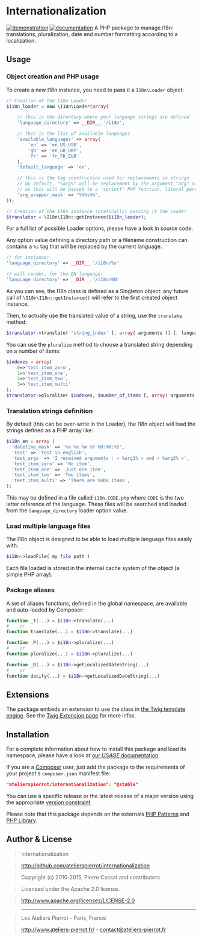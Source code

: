 Internationalization
====================

[![demonstration](http://img.ateliers-pierrot-static.fr/see-the-demo.svg)](http://sites.ateliers-pierrot.fr/internationalization/)
[![documentation](http://img.ateliers-pierrot-static.fr/read-the-doc.svg)](http://docs.ateliers-pierrot.fr/internationalization/)
A PHP package to manage i18n: translations, pluralization, date and number formatting according to 
a localization.


Usage
-----

### Object creation and PHP usage

To create a new I18n instance, you need to pass it a `I18n\Loader` object:

```php
// Creation of the I18n Loader
$i18n_loader = new \I18n\Loader(array(

    // this is the directory where your language strings are defined
    'language_directory' => __DIR__.'/i18n',

    // this is the list of available languages
    'available_languages' => array(
        'en' => 'en_US_USD',
        'gb' => 'en_GB_UKP',
        'fr' => 'fr_FR_EUR'
    ),
    'default_language' => 'en',

    // this is the tag construction used for replacements in strings
    // by default, "%arg%" will be replacement by the argument "arg" value
    // as this will be passed to a 'sprintf' PHP function, literal percent is written '%%'
    'arg_wrapper_mask' => "%%%s%%",
));

// Creation of the I18n instance (statically) passing it the Loader
$translator = \I18n\I18n::getInstance($i18n_loader);
```

For a full list of possible Loader options, please have a look in source code.

Any option value defining a directory path or a filename construction can contains a `%s`
tag that will be replaced by the current language.

```php
// for instance:
'language_directory' => __DIR__.'/i18n/%s'

// will render, for the EN language:
'language_directory' => __DIR__.'/i18n/EN'
```

As you can see, the I18n class is defined as a Singleton object: any future call of 
`\I18n\I18n::getInstance()` will refer to the first created object instance.

Then, to actually use the translated value of a string, use the `translate` method:

```php
$translator->translate( 'string_index' [, array( arguments )] [, language code] )
```

You can use the `pluralize` method to choose a translated string depending on a number of items:

```php
$indexes = array(
    0=>'test_item_zero',
    1=>'test_item_one',
    2=>'test_item_two',
    3=>'test_item_multi'
);
$translator->pluralize( $indexes, $number_of_items [, array( arguments )] [, language code] )
```

### Translation strings definition

By default (this can be over-write in the Loader), the I18n object will load the strings
defined as a PHP array like:

```php
$i18n_en = array (
  'datetime_mask' => '%a %e %m %Y %H:%M:%S',
  'test' => 'Test in english',
  'test_args' => 'I received arguments : « %arg1% » and « %arg2% »',
  'test_item_zero' => 'No item',
  'test_item_one' => 'Just one item',
  'test_item_two' => 'Two items',
  'test_item_multi' => 'There are %nb% items',
);
```

This may be defined in a file called `i18n.CODE.php` where `CODE` is the two letter reference
of the language. These files will be searched and loaded from the `language_directory` loader
option value.

### Load multiple language files

The I18n object is designed to be able to load multiple language files easily with:

```php
$i18n->loadFile( my file path )
```

Each file loaded is stored in the internal cache system of the object (a simple PHP array).

### Package aliases

A set of aliases functions, defined in the global namespace, are available and auto-loaded
by Composer:

```php
function _T(...) = $i18n->translate(...)
#    or
function translate(...) = $i18n->translate(...)

function _P(...) = $i18n->pluralize(...)
#    or
function pluralize(...) = $i18n->pluralize(...)

function _D(...) = $i18n->getLocalizedDateString(...)
#    or
function datify(...) = $i18n->getLocalizedDateString(...)
```


Extensions
----------

The package embeds an extension to use the class in [the Twig template engine](http://twig.sensiolabs.org/).
See the [Twig Extension page](TwigExtension.md) for more infos.


Installation
------------

For a complete information about how to install this package and load its namespace, 
please have a look at [our *USAGE* documentation](http://github.com/atelierspierrot/atelierspierrot/blob/master/USAGE.md).

If you are a [Composer](http://getcomposer.org/) user, just add the package to the 
requirements of your project's `composer.json` manifest file:

```json
"atelierspierrot/internationalization": "@stable"
```

You can use a specific release or the latest release of a major version using the appropriate
[version constraint](http://getcomposer.org/doc/01-basic-usage.md#package-versions).

Please note that this package depends on the externals [PHP Patterns](http://github.com/atelierspierrot/patterns)
and [PHP Library](http://github.com/atelierspierrot/library).


Author & License
----------------

>    Internationalization

>    http://github.com/atelierspierrot/internationalization

>    Copyright (c) 2010-2015, Pierre Cassat and contributors

>    Licensed under the Apache 2.0 license.

>    http://www.apache.org/licenses/LICENSE-2.0

>    ----

>    Les Ateliers Pierrot - Paris, France

>    <http://www.ateliers-pierrot.fr/> - <contact@ateliers-pierrot.fr>
